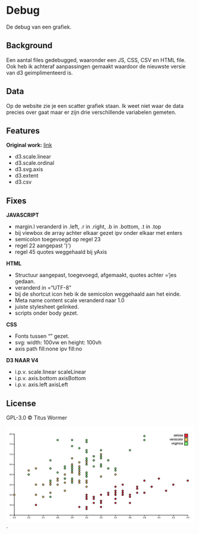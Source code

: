 # Debug
De debug van een grafiek.

## Background
Een aantal files gedebugged, waaronder een JS, CSS, CSV en HTML file. Ook heb ik achteraf aanpassingen gemaakt waardoor de nieuwste versie van d3 geimplimenteerd is.

## Data
Op de website zie je een scatter grafiek staan. Ik weet niet waar de data precies over gaat maar er zijn drie verschillende variabelen gemeten.

## Features
**Original work:** [link](https://github.com/mbostock)

   * d3.scale.linear
   * d3.scale.ordinal
   * d3.svg.axis
   * d3.extent
   * d3.csv

## Fixes

**JAVASCRIPT**
* margin.l veranderd in .left, .r in .right, .b in .bottom, .t in .top
* bij viewbox de array achter elkaar gezet ipv onder elkaar met enters
* semicolon toegevoegd op regel 23 
* regel 22 aangepast ')')
* regel 45 quotes weggehaald bij yAxis

**HTML**
* Structuur aangepast, <head> toegevoegd, <body> afgemaakt, quotes achter =‘jes gedaan.
* <meta charset=utf8> veranderd in =“UTF-8”
* bij de shortcut icon heb ik de semicolon weggehaald aan het einde.
* Meta name content scale veranderd naar 1.0
* juiste stylesheet gelinked.
* scripts onder body gezet.

**CSS**
* Fonts tussen “” gezet.
* svg: width: 100vw en height: 100vh
* axis path fill:none ipv fill:no

**D3 NAAR V4**
* i.p.v. scale.linear scaleLinear
* i.p.v. axis.bottom axisBottom
* i.p.v. axis.left axisLeft

## License
GPL-3.0 © Titus Wormer

![Preview Style](preview.png).
